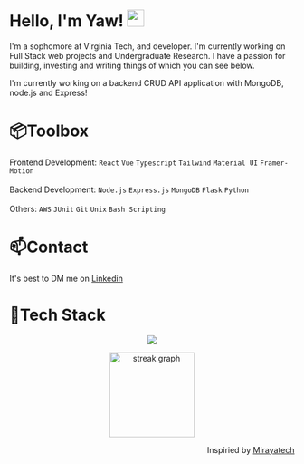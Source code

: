   <!-- Hello there! Feel free to make this your own but kindly don't use my data. Attributions are welcomed & appreciated --> 

# Hello, I'm Yaw! <img src="https://raw.githubusercontent.com/MartinHeinz/MartinHeinz/master/wave.gif" width="30px">

I'm a sophomore at Virginia Tech, and developer. I'm currently working on Full Stack web projects and Undergraduate Research. I have a passion for building, investing and writing things of which you can see below.

I'm currently working on a backend CRUD API application with MongoDB, node.js and Express!



###

<h1 align="left">📦Toolbox</h1>
Frontend Development: <code>React</code> <code>Vue</code> <code>Typescript</code> <code>Tailwind</code> <code>Material UI</code> <code>Framer-Motion</code> <br />
<br />
Backend Development: <code>Node.js</code> <code>Express.js</code> <code>MongoDB</code> <code>Flask</code> <code>Python</code> <br />
<br />
Others: <code>AWS</code> <code>JUnit</code> <code>Git</code> <code>Unix</code> <code>Bash Scripting</code> <br />


<h1 align="left">📫Contact</h1>
It's best to DM me on <a href="https://www.linkedin.com/in/yaw-owusu-snr/">Linkedin</a>


<h1 align="left">🧱Tech Stack</h1>
<p align="center">
  <a href="https://skillicons.dev">
    <img src="https://skillicons.dev/icons?i=js,html,react,d3,express,flask,materialui,mongodb,ts,c&perline=5" />
  </a>
</p>

<div align="center">
  <img src="https://streak-stats.demolab.com?user=Yawowususnr&locale=en&mode=daily&theme=github_dark&hide_border=false&border_radius=5&order=3" height="150" alt="streak graph"  />
</div>

<p align="right">
  Inspiried by <a href="https://github.com/mirayatech" />Mirayatech</a>
</p>

